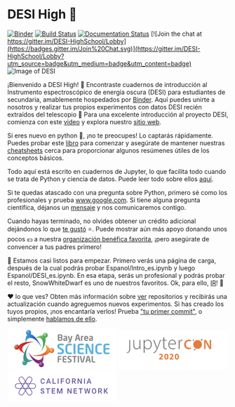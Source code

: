 # DESI High :school_satchel:

[![Binder](https://mybinder.org/badge_logo.svg)](https://mybinder.org/v2/gh/michaelJwilson/DESI-HighSchool/master)
[![Build Status](https://travis-ci.com/michaelJwilson/DESI-HighSchool.svg?branch=master)](https://travis-ci.com/michaelJwilson/DESI-HighSchool)
[![Documentation Status](https://readthedocs.org/projects/desi-highschool/badge/?version=latest)](https://desi-highschool.readthedocs.io/en/latest/?badge=latest)
[![Join the chat at https://gitter.im/DESI-HighSchool/Lobby](https://badges.gitter.im/Join%20Chat.svg)](https://gitter.im/DESI-HighSchool/Lobby?utm_source=badge&utm_medium=badge&utm_content=badge)
![Image of DESI](https://github.com/michaelJwilson/DESI-HighSchool/blob/master/images/Mayall-Star-Trails.jpg)

¡Bienvenido a DESI High!  :school_satchel: Encontraste cuadernos de introducción al Instrumento espectroscópico de energía oscura (DESI) para estudiantes de secundaria, amablemente hospedados por [Binder](https://mybinder.readthedocs.io/en/latest/).  Aquí puedes unirte a nosotros y realizar tus propios experimentos con datos DESI recién extraídos del telescopio :telescope: Para una excelente introducción al proyecto DESI, comienza con este [video](https://www.youtube.com/watch?v=kPXx9tqyzYg) y explora nuestro [sitio web](www.desi.lbl.gov).

Si eres nuevo en python :snake:, ¡no te preocupes! Lo captarás rápidamente. Puedes probar este [libro](https://www.py4e.com/book) para comenzar y asegúrate de mantener nuestras [cheatsheets](https://github.com/michaelJwilson/DESI-HighSchool/tree/master/cheatsheets) cerca para proporcionar algunos resúmenes útiles de los conceptos básicos.

Todo aquí está escrito en cuadernos de Jupyter, lo que facilita todo cuando se trata de Python y ciencia de datos. Puede leer todo sobre ellos [aquí](www.dataquest.io/blog/jupyter-notebook-tutorial/).

Si te quedas atascado con una pregunta sobre Python, primero sé como los profesionales y prueba www.google.com. Si tiene alguna pregunta científica, déjanos un [mensaje](https://www.github.com/michaelJwilson/DESI-HighSchool/issues/new) y nos comunicaremos contigo.

Cuando hayas terminado, no olvides obtener un crédito adicional dejándonos  lo que [te gustó](https://forms.gle/LGKMVamrtS5StSv56) :star:. Puede mostrar aún más apoyo donando unos pocos :dollar: a nuestra [organización benéfica favorita](https://www.gofundme.com/f/code-nation?utm_source=customer&utm_campaign=p_cp+share-sheet&utm_medium=copy_link_more), ¡pero asegúrate de convencer a tus padres primero!

:rotating_light:  Estamos casi listos para empezar. Primero verás una página de carga, después de la cual podrás probar Espanol/Intro_es.ipynb y luego Espanol/DESI_es.ipynb. En esa etapa, serás un profesional y podrás probar el resto, SnowWhiteDwarf es uno de nuestros favoritos. Ok, para ello, [IR](https://mybinder.org/v2/gh/michaelJwilson/DESI-HighSchool/master)! :rotating_light:

:heart: lo que ves? Obten más información sobre [ver](https://docs.github.com/en/enterprise/2.20/user/github/receiving-notifications-about-activity-on-github/watching-and-unwatching-repositories#watching-a-single-repository) repositorios y recibirás una actualización cuando agreguemos nuevos experimentos. Si has creado los tuyos propios, ¡nos encantaría verlos! Prueba ["tu primer commit"](https://www.medium.com/@haydar_ai/learning-how-to-git-creating-your-first-commit-c753ed2e7498), o simplemente [hablamos de ello](https:/www.github.com/michaelJwilson/DESI-HighSchool/issues/new).

<p float="left">
  <img src="./images/BayScienceFest.png", width=250>
  <img src="./images/JupyterCon20.png",   width=250>
  <img src="./images/CalStemNet.png",     width=250>
</p>
